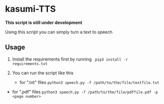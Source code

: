 # kasumi-TTS

**This script is still under development**

Using this script you can simply turn a text to speech


## Usage
1. Install the requirements first by running
``` pip3 install -r requirements.txt```

2. You can run the script like this 
   - for ".txt" files
  ```python3 speech.py -f /path/to/the/file/textfile.txt```
  - for ".pdf" files
  ```python3 speech.py -f /path/to/the/file/pdffile.pdf -p <page number>```
  
